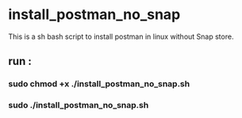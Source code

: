 # install_postman_no_snap
This is a sh bash script to install postman in linux without Snap store.


## run :

### sudo chmod +x ./install_postman_no_snap.sh
### sudo ./install_postman_no_snap.sh
